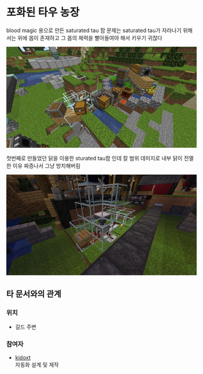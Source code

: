 # 포화된 타우 농장

blood magic 용으로 만든 saturated tau 팜
문제는 saturated tau가 자라나기 위해서는 위에 몹이 존재하고 그 몹의 체력을 빨아들여야 해서 키우기 귀찮다

![asdf](../../asset/systems/saturated_tau_farm/main.jpg)

첫번째로 만들었던 닭을 이용한 sturated tau팜 인데 칼 범위 데미지로 내부 닭이 전멸한 이유 짜증나서 그냥 방치해버림

![asdf](../../asset/systems/saturated_tau_farm/before.jpg)

## 타 문서와의 관계
### 위치
<!-- tag_source_open:link_list:building_spot -->
- 길드 주변
<!-- tag_close -->

### 참여자
<!-- tag_source_open:link_list:member_contribute -->
- [kidoxt](../members/kidoxt.md)  
자동화 설계 및 제작
<!-- tag_close-->